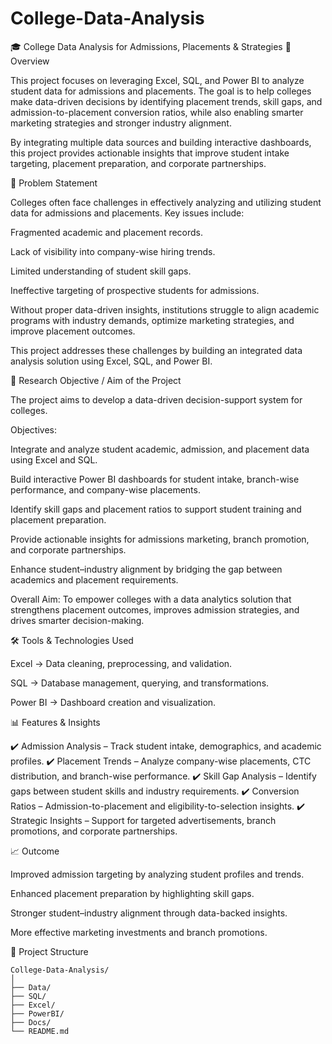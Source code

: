 # College-Data-Analysis

🎓 College Data Analysis for Admissions, Placements & Strategies
📌 Overview

This project focuses on leveraging Excel, SQL, and Power BI to analyze student data for admissions and placements. The goal is to help colleges make data-driven decisions by identifying placement trends, skill gaps, and admission-to-placement conversion ratios, while also enabling smarter marketing strategies and stronger industry alignment.

By integrating multiple data sources and building interactive dashboards, this project provides actionable insights that improve student intake targeting, placement preparation, and corporate partnerships.

🚩 Problem Statement

Colleges often face challenges in effectively analyzing and utilizing student data for admissions and placements. Key issues include:

Fragmented academic and placement records.

Lack of visibility into company-wise hiring trends.

Limited understanding of student skill gaps.

Ineffective targeting of prospective students for admissions.

Without proper data-driven insights, institutions struggle to align academic programs with industry demands, optimize marketing strategies, and improve placement outcomes.

This project addresses these challenges by building an integrated data analysis solution using Excel, SQL, and Power BI.

🎯 Research Objective / Aim of the Project

The project aims to develop a data-driven decision-support system for colleges.

Objectives:

Integrate and analyze student academic, admission, and placement data using Excel and SQL.

Build interactive Power BI dashboards for student intake, branch-wise performance, and company-wise placements.

Identify skill gaps and placement ratios to support student training and placement preparation.

Provide actionable insights for admissions marketing, branch promotion, and corporate partnerships.

Enhance student–industry alignment by bridging the gap between academics and placement requirements.

Overall Aim:
To empower colleges with a data analytics solution that strengthens placement outcomes, improves admission strategies, and drives smarter decision-making.

🛠️ Tools & Technologies Used

Excel → Data cleaning, preprocessing, and validation.

SQL → Database management, querying, and transformations.

Power BI → Dashboard creation and visualization.

📊 Features & Insights

✔️ Admission Analysis – Track student intake, demographics, and academic profiles.
✔️ Placement Trends – Analyze company-wise placements, CTC distribution, and branch-wise performance.
✔️ Skill Gap Analysis – Identify gaps between student skills and industry requirements.
✔️ Conversion Ratios – Admission-to-placement and eligibility-to-selection insights.
✔️ Strategic Insights – Support for targeted advertisements, branch promotions, and corporate partnerships.

📈 Outcome

Improved admission targeting by analyzing student profiles and trends.

Enhanced placement preparation by highlighting skill gaps.

Stronger student–industry alignment through data-backed insights.

More effective marketing investments and branch promotions.


📂 Project Structure

```text
College-Data-Analysis/
│
├── Data/
├── SQL/
├── Excel/
├── PowerBI/
├── Docs/
└── README.md
